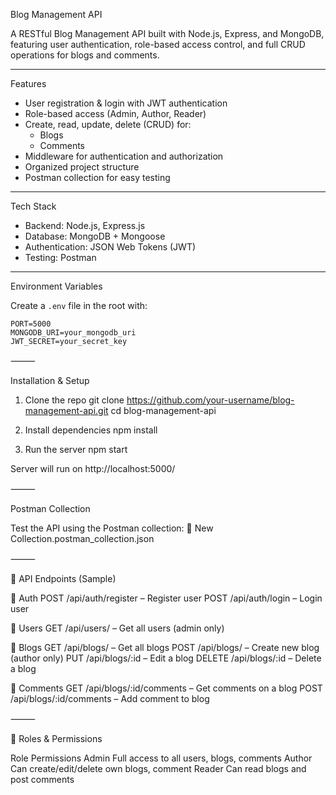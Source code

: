 Blog Management API

A RESTful Blog Management API built with Node.js, Express, and MongoDB, featuring user authentication, role-based access control, and full CRUD operations for blogs and comments.

---

Features

- User registration & login with JWT authentication
- Role-based access (Admin, Author, Reader)
- Create, read, update, delete (CRUD) for:
  - Blogs
  - Comments
- Middleware for authentication and authorization
- Organized project structure
- Postman collection for easy testing

---

Tech Stack

- Backend: Node.js, Express.js
- Database: MongoDB + Mongoose
- Authentication: JSON Web Tokens (JWT)
- Testing: Postman

---

Environment Variables

Create a `.env` file in the root with:

```env
PORT=5000
MONGODB_URI=your_mongodb_uri
JWT_SECRET=your_secret_key
```

⸻

Installation & Setup

1. Clone the repo
git clone https://github.com/your-username/blog-management-api.git
cd blog-management-api

2. Install dependencies
npm install

3. Run the server
npm start

Server will run on http://localhost:5000/

⸻

Postman Collection

Test the API using the Postman collection:
	📄 New Collection.postman_collection.json


⸻

🧪 API Endpoints (Sample)

🔐 Auth
	POST /api/auth/register – Register user
	POST /api/auth/login – Login user

👤 Users
	GET /api/users/ – Get all users (admin only)

📝 Blogs
	GET /api/blogs/ – Get all blogs
	POST /api/blogs/ – Create new blog (author only)
	PUT /api/blogs/:id – Edit a blog
	DELETE /api/blogs/:id – Delete a blog

💬 Comments
	GET /api/blogs/:id/comments – Get comments on a blog
	POST /api/blogs/:id/comments – Add comment to blog

⸻

👥 Roles & Permissions

Role	Permissions
Admin	Full access to all users, blogs, comments
Author	Can create/edit/delete own blogs, comment
Reader	Can read blogs and post comments
